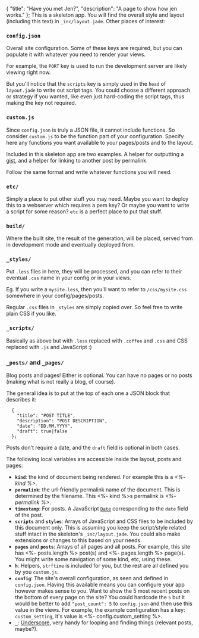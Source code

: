 {
  "title": "Have you met Jen?",
  "description": "A page to show how jen works."
};
This is a skeleton app. You will find the overall
style and layout (including this text) in
`_inc/layout.jade`. Other places of
interest:


### `config.json`

Overall site configuration. Some of these keys
are required, but you can populate it with
whatever you need to render your views.

For example, the `PORT` key is
used to run the development server are likely
viewing right now.

But you'll notice that the `scripts`
key is simply used in the `head` of
`layout.jade` to write out script tags.
You could choose a different approach or strategy
if you wanted, like even just hard-coding the
script tags, thus making the key not required.


### `custom.js`

Since `config.json` is truly a JSON file,
it cannot include functions. So consider `custom.js`
to be the function part of your configuration. Specify
here any functions you want available to your pages/posts
and to the layout.

Included in this skeleton app are two examples. A helper
for outputting a [gist](https://gist.github.com),
and a helper for linking to another post by permalink.

Follow the same format and write whatever functions you
will need.


### `etc/`

Simply a place to put other stuff you may need.
Maybe you want to deploy this to a webserver which
requires a pem key? Or maybe you want to write a
script for some reason? `etc` is a
perfect place to put that stuff.


### `build/`

Where the built site, the result of the generation,
will be placed, served from in development mode
and eventually deployed from.


### `_styles/`

Put `.less` files in here, they will be processed,
and you can refer to their eventual `.css` name
in your config or in your views.

Eg. If you write a `mysite.less`, then you'll want to
refer to `/css/mysite.css` somewhere in your config/pages/posts.

Regular `.css` files in `_styles` are simply copied over.
So feel free to write plain CSS if you like.


### `_scripts/`

Basically as above but with `.less` replaced with `.coffee`
and `.css` and CSS replaced with `.js` and JavaScript :)


### `_posts/` and `_pages/`

Blog posts and pages! Either is optional. You can have no
pages or no posts (making what is not really a blog, of course).

The general idea is to put at the top of each one a
JSON block that describes it:

      {
        "title": "POST TITLE",
        "description": "POST DESCRIPTION",
        "date": "DD.MM.YYYY",
        "draft": true|false
      };

Posts don't require a date, and the `draft` field is optional
in both cases.

The following local variables are accessible inside the layout,
posts and pages:

- **`kind`**: the kind of document being rendered. For example
  this is a _<%- kind %>_.
- **`permalink`**: the url-friendly permalink name of the document.
  This is determined by the filename. This <%- kind %>s permalink
  is _<%- permalink %>_.
- **`timestamp`**: For posts. A JavaScript
  [`Date`](https://developer.mozilla.org/en/JavaScript/Reference/Global_Objects/Date)
  corresponding to the `date` field of the post.
- **`scripts`** and **`styles`**: Arrays of JavaScript and CSS
  files to be included by this document only. This is assuming
  you keep the script/style related stuff intact in the skeleton's
  `_inc/layout.jade`. You could also make extensions or changes to
  this based on your needs.
- **`pages`** and **`posts`**: Arrays of all pages and all posts.
  For example, this site has <%- posts.length %> post(s) and
  <%- pages.length %> page(s). You might write some navigation of some
  kind, etc, using these.
- **`h`**: Helpers, `strftime` is included for you, but the rest
  are all defined you by you `custom.js`.
- **`config`**: The site's overall configuration, as seen and
  defined in `config.json`. Having this available means you can
  configure your app however makes sense to you. Want to show
  the 5 most recent posts on the bottom of every page on the site?
  You could hardcode the `5` but it would be better to add
  `"post_count": 5` to `config.json` and then use this value
  in the views. For example, the example configuration has a key:
  `custom_setting`, it's value is <%- config.custom_setting %>.
- **`_`**: [Underscore](http://documentcloud.github.com/underscore/),
  very handy for looping and finding things (relevant posts, maybe?).

